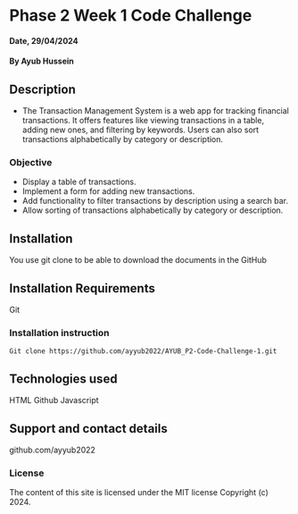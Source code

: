 # Phase 2 Week 1 Code Challenge

#### Date, 29/04/2024

#### By Ayub Hussein

## Description
- The Transaction Management System is a web app for tracking financial transactions. It offers features like viewing transactions in a table, adding new ones, and filtering by keywords. Users can also sort transactions alphabetically by category or description.

### Objective
- Display a table of transactions.
- Implement a form for adding new transactions.
- Add functionality to filter transactions by description using a search bar.
- Allow sorting of transactions alphabetically by category or description.

## Installation
You use git clone to be able to download the documents in the GitHub

## Installation Requirements
Git

### Installation instruction
```
Git clone https://github.com/ayyub2022/AYUB_P2-Code-Challenge-1.git
```

## Technologies used
HTML
Github
Javascript

## Support and contact details
github.com/ayyub2022

### License
The content of this site is licensed under the MIT license
Copyright (c) 2024.